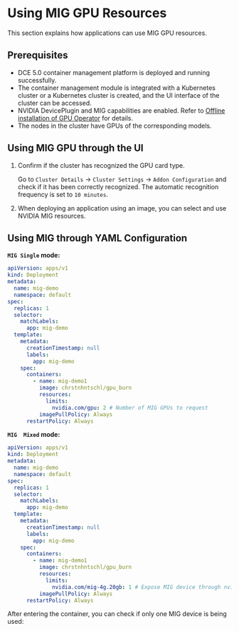 # Using MIG GPU Resources

This section explains how applications can use MIG GPU resources.

## Prerequisites

- DCE 5.0 container management platform is deployed and running successfully.
- The container management module is integrated with a Kubernetes cluster or a Kubernetes cluster is created, and the UI interface of the cluster can be accessed.
- NVIDIA DevicePlugin and MIG capabilities are enabled. Refer to [Offline installation of GPU Operator](../install_nvidia_driver_of_operator.md) for details.
- The nodes in the cluster have GPUs of the corresponding models.

## Using MIG GPU through the UI

1. Confirm if the cluster has recognized the GPU card type.

    Go to `Cluster Details` -> `Cluster Settings` -> `Addon Configuration` and check if it has been correctly recognized. The automatic recognition frequency is set to `10 minutes`.

    

2. When deploying an application using an image, you can select and use NVIDIA MIG resources.

    

## Using MIG through YAML Configuration

**`MIG Single` mode:**

```yaml
apiVersion: apps/v1
kind: Deployment
metadata:
  name: mig-demo
  namespace: default
spec:
  replicas: 1
  selector:
    matchLabels:
      app: mig-demo
  template:
    metadata:
      creationTimestamp: null
      labels:
        app: mig-demo
    spec:
      containers:
        - name: mig-demo1
          image: chrstnhntschl/gpu_burn
          resources:
            limits:
              nvidia.com/gpu: 2 # Number of MIG GPUs to request
          imagePullPolicy: Always
      restartPolicy: Always
```

**`MIG  Mixed` mode:**

```yaml
apiVersion: apps/v1
kind: Deployment
metadata:
  name: mig-demo
  namespace: default
spec:
  replicas: 1
  selector:
    matchLabels:
      app: mig-demo
  template:
    metadata:
      creationTimestamp: null
      labels:
        app: mig-demo
    spec:
      containers:
        - name: mig-demo1
          image: chrstnhntschl/gpu_burn
          resources:
            limits:
              nvidia.com/mig-4g.20gb: 1 # Expose MIG device through nvidia.com/mig-g.gb resource type
          imagePullPolicy: Always
      restartPolicy: Always
```

After entering the container, you can check if only one MIG device is being used:


